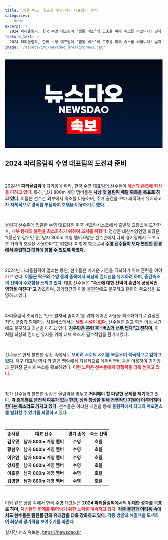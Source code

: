 ```yaml
---
title: ‘찜통 버스’ 탈출한 수영·탁구 대표팀의 기적!
categories:
  - News
excerpt: >
  2024 파리올림픽, 한국 수영 대표팀이 ‘찜통 버스’의 고충을 피해 숙소를 바꿉니다! 남자 800m 계영 팀은 편안한 환경에서 경쟁 준비를 한다는데, 과연 그들이 한국 수영 사상 첫 단체전 메달에 도전할 수 있을까?
feature_text: >
  2024 파리올림픽, 한국 수영 대표팀이 ‘찜통 버스’의 고충을 피해 숙소를 바꿉니다! 남자 800m 계영 팀은 편안한 환경에서 경쟁 준비를 한다는데, 과연 그들이 한국 수영 사상 첫 단체전 메달에 도전할 수 있을까?
image: '/assets/img/newsdao_breakingnews.jpg'
---
```


<p><img src="/assets/img/newsdao_breakingnews.jpg" alt="flaretime 속보" /></p>

<h2 data-ke-size="size26">2024 파리올림픽 수영 대표팀의 도전과 준비</h2>

<p data-ke-size="size16">&nbsp;</p>

<p>2024년 <b>파리올림픽</b>이 다가옴에 따라, 한국 수영 대표팀의 선수들이 <b><span style="color: #ee2323;">예선과 훈련에 최선을 다하고 있다</span></b>. 특히, 남자 800m 계영 멤버들은 <b><span style="background-color: #21538527;">사상 첫 올림픽 메달 획득을 목표로 하고 있다</span></b>. 이들은 선수촌 외부에서 숙소를 이용하며, 주거 공간을 보다 쾌적하게 유지하고자 <b><span style="color: #1a5490;">자체적으로 경비를 부담하여 호텔을 이용하기로 했다</span></b>.</p>

<p data-ke-size="size16">&nbsp;</p>

<p>올림픽 선수촌에 입촌한 수영 대표팀은 미국 샌프란시스코에서 출발해 프랑스에 도착한 후, <b><span style="color: #ee2323;">내부 통제와 불편을 최소화하기 위하여 조치를 취했다</span></b>. 정창훈 대한수영연맹 회장은 “(황선우·김우민 등) 남자 800m 계영 멤버 6명은 선수촌에서 나와 경기장에서 도보 5분 거리의 호텔을 사용한다”고 밝혔다. 이렇게 함으로써 <b><span style="background-color: #21538527;">수영 선수들이 보다 편안한 환경에서 훈련하고 대회에 임할 수 있도록 하였다</span></b>.</p>

<p data-ke-size="size16">&nbsp;</p>

<p>2024년 파리올림픽이 열리는 동안, 선수들은 차가운 기온을 극복하기 위해 훈련을 이어가고 있다. <b><span style="color: #1a5490;">이들은 탁구와 수영 등의 종목에서 최상의 컨디션을 유지하려 하며, 중간숙소의 선택이 주효함을 느끼고 있다</span></b>. 대표 선수들은 <b>“숙소에 대한 선택이 훈련에 긍정적인 영향을 미친다”고</b> 강조하며, 경기장간의 이동 불편함에도 불구하고 훈련의 중요성을 표명하고 있다.</p>

<p data-ke-size="size16">&nbsp;</p>

<p>파리올림픽 조직위는 '탄소 발자국 줄이기'를 위해 에어컨 사용을 최소화하기로 결정했지만, 군중과 함께하는 셔틀버스에서는 <b><span style="color: #ee2323;">냉방 시설이 없다</span></b>. 선수들은 길고 힘든 이동 시간에도 불구하고 최선을 다하고 있다. <b><span style="background-color: #21538527;">김우민은 훈련 후 “버스가 너무 덥다”고 전하며</span></b>, 이처럼 최상의 컨디션 유지를 위해 대체 숙소가 필수적임을 환기시켰다.</p>

<p data-ke-size="size16">&nbsp;</p>

<p>선수들은 현재 불편한 상황 속에서도 <b><span style="color: #1a5490;">오히려 서로의 사기를 북돋우며 적극적으로 임하고 있다</span></b>. 탁구 대표팀 역시 와 같은 맥락에서 자율적으로 에어비앤비 등을 이용하여 경기장과 훈련장 근처에 숙소를 확보하였다. <b><span style="color: #ee2323;">이런 노력은 선수들에게 경쟁력을 더욱 높이고 있다</span></b>.</p>

<p data-ke-size="size16">&nbsp;</p>

<p>참가 선수들의 불편한 상황은 올림픽을 앞두고 <b>처리해야 할 다양한 문제를 제기</b>하고 있다. <b><span style="background-color: #21538527;">각 종목별로 금전적 여유가 없는 한편, 성적 향상을 위해 전폭적인 지원이 이루어져야 한다는 목소리도 커지고 있다</span></b>. 선수들은 이러한 지원을 통해 <b><span style="color: #1a5490;">올림픽에서 최대의 퍼포먼스를 발휘할 수 있기를 희망하고 있다</span></b>.</p>

<p data-ke-size="size16">&nbsp;</p>

<table>
<tr>
<td style="text-align: center; height: 17px;"><b>송사장</b></td>
<td style="text-align: center; height: 17px;"><b>대표 선수</b></td>
<td style="text-align: center; height: 17px;"><b>경기 종목</b></td>
<td style="text-align: center; height: 17px;"><b>숙소 선택</b></td>
</tr>
<tr>
<td style="text-align: center; height: 17px;"><b>김우민</b></td>
<td style="text-align: center; height: 17px;"><b>남자 800m 계영 멤버</b></td>
<td style="text-align: center; height: 17px;"><b>수영</b></td>
<td style="text-align: center; height: 17px;"><b>호텔</b></td>
</tr>
<tr>
<td style="text-align: center; height: 17px;"><b>황선우</b></td>
<td style="text-align: center; height: 17px;"><b>남자 800m 계영 멤버</b></td>
<td style="text-align: center; height: 17px;"><b>수영</b></td>
<td style="text-align: center; height: 17px;"><b>호텔</b></td>
</tr>
<tr>
<td style="text-align: center; height: 17px;"><b>이유연</b></td>
<td style="text-align: center; height: 17px;"><b>남자 800m 계영 멤버</b></td>
<td style="text-align: center; height: 17px;"><b>수영</b></td>
<td style="text-align: center; height: 17px;"><b>호텔</b></td>
</tr>
<tr>
<td style="text-align: center; height: 17px;"><b>양재훈</b></td>
<td style="text-align: center; height: 17px;"><b>남자 800m 계영 멤버</b></td>
<td style="text-align: center; height: 17px;"><b>수영</b></td>
<td style="text-align: center; height: 17px;"><b>호텔</b></td>
</tr>
<tr>
<td style="text-align: center; height: 17px;"><b>이호준</b></td>
<td style="text-align: center; height: 17px;"><b>남자 800m 계영 멤버</b></td>
<td style="text-align: center; height: 17px;"><b>수영</b></td>
<td style="text-align: center; height: 17px;"><b>호텔</b></td>
</tr>
<tr>
<td style="text-align: center; height: 17px;"><b>김영현</b></td>
<td style="text-align: center; height: 17px;"><b>남자 800m 계영 멤버</b></td>
<td style="text-align: center; height: 17px;"><b>수영</b></td>
<td style="text-align: center; height: 17px;"><b>호텔</b></td>
</tr>
</table>

<p data-ke-size="size16">&nbsp;</p>

<p>이와 같은 상황 속에서 한국 수영 대표팀은 <b>2024 파리올림픽에서의 위대한 성과를 목표로 하며</b>, <b><span style="color: #ee2323;">자신들의 한계를 뛰어넘기 위한 노력을 계속하고 있다</span></b>. <b><span style="background-color: #21538527;">각종 불편과 어려움 속에서도 선수들은 팀원들 간의 유대감을 더욱 강화하고 있다</span></b>. <b><span style="color: #1a5490;">각종 방안과 해결책을 모색하여 최상의 경기력을 보여주기를 바란다</span></b>.</p>
실시간 뉴스 속보는, <a href="https://newsdao.kr" rel="dofollow">https://newsdao.kr</a>


